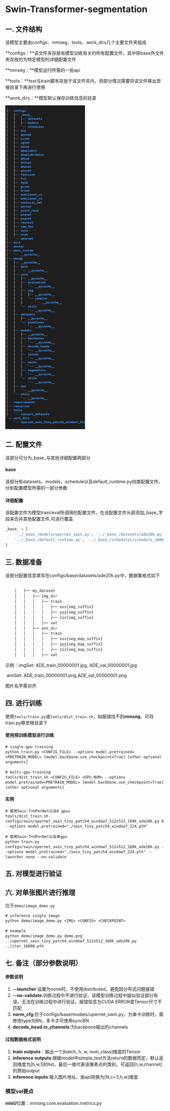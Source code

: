 # Swin-Transformer-segmentation



## 一. 文件结构

该模型主要由configs、mmseg、tools、work_dirs几个主要文件夹组成

**configs：**该文件夹存放有模型训练有关的所有配置文件，其中除base外文件夹存放的为特定模型的详细配置文件

**mmseg：**模型运行所需的一些api

**tools：**test与train脚本存放于该文件夹内，但部分情况需要将该文件移出至根目录下再进行使用

**work_dirs：**模型默认保存训练信息的目录



![1](img/1.png)

## 二. 配置文件

该部分可分为_base_与其他详细配置两部分

#### base

该部分有datasets，models，schedule以及default_runtime.py四类配置文件，分别配置模型所需的一部分参数

#### 详细配置

该配置文件为模型train/eval所调用的配置文件，在该配置文件头部添加_base_字段来合并其他配置文件,可进行覆盖

``` python
_base_ = [
    '../_base_/models/upernet_swin.py', '../_base_/datasets/ade20k.py',
    '../_base_/default_runtime.py', '../_base_/schedules/schedule_160k.py'
]
```



## 三. 数据准备

该部分配置信息填写在configs/base/datasets/ade20k.py中，数据集格式如下

```markdown

    │   ├── my_dataset
    │   │   ├── img_dir
    │   │   │   ├── train
    │   │   │   │   ├── xxx{img_suffix}
    │   │   │   │   ├── yyy{img_suffix}
    │   │   │   │   ├── zzz{img_suffix}
    │   │   │   ├── val
    │   │   ├── ann_dir
    │   │   │   ├── train
    │   │   │   │   ├── xxx{seg_map_suffix}
    │   │   │   │   ├── yyy{seg_map_suffix}
    │   │   │   │   ├── zzz{seg_map_suffix}
    │   │   │   ├── val
```



示例：imgSet: ADE_train_00000001.jpg, ADE_val_00000001.jpg

​	   annSet: ADE_train_00000001.png,ADE_val_00000001.png

图片名字需对齐

## 四. 进行训练

使用`tools/train.py`或`tools/dist_train.sh`，如报错找不到**mmseg**，可将train.py移至根目录下

#### 使用预训练模型进行训练

```
# single-gpu training
python train.py <CONFIG_FILE> --options model.pretrained=<PRETRAIN_MODEL> [model.backbone.use_checkpoint=True] [other optional arguments]

# multi-gpu training
tools/dist_train.sh <CONFIG_FILE> <GPU_NUM> --options model.pretrained=<PRETRAIN_MODEL> [model.backbone.use_checkpoint=True] [other optional arguments]
```

#### 实例

```
# 使用Swin-T+UPerNet以及8 gpus
tools/dist_train.sh configs/swin/upernet_swin_tiny_patch4_window7_512x512_160k_ade20k.py 8 --options model.pretrained="./swin_tiny_patch4_window7_224.pth"

# 使用Swin-T+UPerNet以及单gpu
python train.py configs/swin/upernet_swin_tiny_patch4_window7_512x512_160k_ade20k.py --options model.pretrained="./swin_tiny_patch4_window7_224.pth" --launcher none --no-validate
```

## 五. 对模型进行验证

## 六. 对单张图片进行推理

位于`demo/image_demo.py`

```
# inference single image
python demo/image_demo.py <IMG> <CONFIG> <CHECKPOINT>

# example
python demo/image_demo.py demo.png ../upernet_swin_tiny_patch4_window7_512x512_160k_ade20k.py ../iter_16000.pth
```



## 七. 备注（部分参数说明）

#### 参数说明

1. **--launcher**:设置为none时，不使用distributed，避免因分布式问题报错
2. **--no-validate**:训练过程中不进行验证，该模型训练过程中疑似验证部分有误，无法在训练过程中进行验证，报错信息为CUDA ERROR或Tensor尺寸不匹配
3. **norm_cfg**:位于configs/base/models/upernet_swin.py，为单卡训练时，需修改type为BN，多卡才可使用syncBN
4. **decode_head.in_channels**:为backbone输出的channels

#### 过程数据格式说明

1. **train outputs**：输出一个[batch, h, w, num_class]维度的Tensor
2. **inference outputs**:根据model中simple_test方法return的数据而定，默认返回维度为[h,w,1]的list，最后一维代表该像素点的类别，可返回[h,w,channel]的原始output
3. **inference inputs**:输入图片地址，由api转换为[N,c=3,h,w]维度



### 模型val要点

**mIoU**位置：mmseg.core.evaluation.metrics.py
